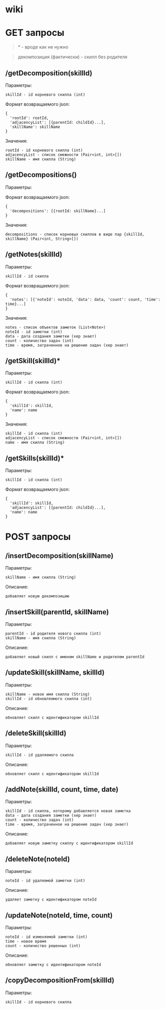# wiki

GET запросы
===========

>\* - вроде как не нужно

>декомпозиция (фактически) - скилл без родителя


/getDecomposition(skillId)
--------------------------
    
Параметры:

    skillId - id корневого скилла (int)

Формат возвращаемого json:

    {
      'rootId': rootId,
      'adjacencyList': [{parentId: childId}...],
      'skillName': skillName
    }
        
Значения:

    rootId - id корневого скилла (int)
    adjacencyList - список смежности (Pair<int, int>[])
    skillName - имя скилла (String)
    
/getDecompositions()
--------------------------
    
Параметры:

Формат возвращаемого json:

    {
      'decompositions': [{rootId: skillName}...]
    }
        
Значения:

    decompositions - список корневых скиллов в виде пар {skillId, skillName} (Pair<int, String>[])
    
/getNotes(skillId)
------------------

Параметры:
    
    skillId - id скилла

Формат возвращаемого json:

    {
      'notes': [{'noteId': noteId, 'data': data, 'count': count, 'time': time}...]
    }
    
Значения:

    notes - список объектов заметок (List<Note>)
    noteId - id заметки (int)
    data - дата создания заметки (хер знает)
    count - количество задач (int)
    time - время, затраченное на решение задач (хер знает)
  
/getSkill(skillId)\*
------------------

Параметры:

    skillId - id скилла (int)
    
Формат возвращаемого json:

    {
      'skillId': skillId,
      'name': name
    }
    
Значения:

    skillId - id скилла (int)
    adjacencyList - список смежности (Pair<int, int>[])
    name - имя скилла (String)

/getSkills(skillId)\*
------------------

Параметры:

    skillId - id скилла (int)
    
Формат возвращаемого json:

    {
      'skillId': skillId,
      'adjacencyList': [{parentId: childId}...],
      'name': name
    }
    
POST запросы
============

/insertDecomposition(skillName)
-------------------------------

Параметры:

    skillName - имя скилла (String)
    
Описание:

    добавляет новую декомпозицию
    
/insertSkill(parentId, skillName)
------------------

Параметры:

    parentId - id родителя нового скилла (int)
    skillName - имя скилла (String)
    
Описание:

    добавляет новый скилл с именем skillName и родителем parentId

/updateSkill(skillName, skillId)
------------------

Параметры:

    skillName - новое имя скилла (String)
    skillId - id обновляемого скилла (int)
    
Описание:

    обновляет скилл с идентификатором skillId
    
/deleteSkill(skillId)
------------------

Параметры:

    skillId - id удаляемого скилла
    
Описание:

    обновляет скилл с идентификатором skillId
    
/addNote(skillId, count, time, date)
------------------------------------

Параметры:

    skillId - id скилла, которому добавляется новая заметка
    data - дата создания заметки (хер знает)
    count - количество задач (int)
    time - время, затраченное на решение задач (хер знает)

Описание:

    добавляет новую заметку скиллу с идентификатором skillId
    
/deleteNote(noteId)
-------------------

Параметры:

    noteId - id удаляемой заметки (int)
    
Описание:

    удаляет заметку с идентификатором noteId
    
/updateNote(noteId, time, count)
------------------------------------

Параметры:

    noteId - id изменяемой заметки (int)
    time - новое время
    count - количество решенных (int)
    
Описание:

    обновляет заметку с идентификатором noteId
    
/copyDecompositionFrom(skillId)
-------------------------------

Параметры:

    skillId - id корневого скилла
    

